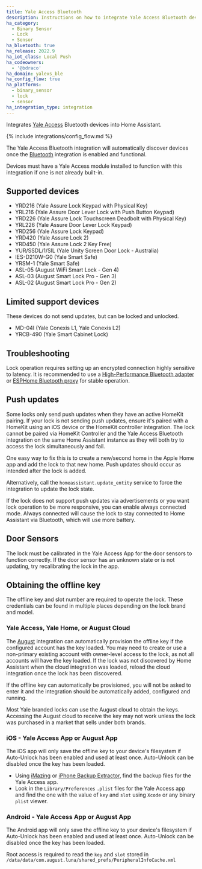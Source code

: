 ```yaml
---
title: Yale Access Bluetooth
description: Instructions on how to integrate Yale Access Bluetooth devices into Home Assistant.
ha_category:
  - Binary Sensor
  - Lock
  - Sensor
ha_bluetooth: true
ha_release: 2022.9
ha_iot_class: Local Push
ha_codeowners:
  - '@bdraco'
ha_domain: yalexs_ble
ha_config_flow: true
ha_platforms:
  - binary_sensor
  - lock
  - sensor
ha_integration_type: integration
---
```


Integrates [Yale Access](https://www.yalehome.com/us/en/products/smart-technology/yale-access) Bluetooth devices into Home Assistant.

{% include integrations/config_flow.md %}

The Yale Access Bluetooth integration will automatically discover devices once the [Bluetooth](/integrations/bluetooth) integration is enabled and functional.

Devices must have a Yale Access module installed to function with this integration if one is not already built-in.

## Supported devices

- YRD216 (Yale Assure Lock Keypad with Physical Key)
- YRL216 (Yale Assure Door Lever Lock with Push Button Keypad)
- YRD226 (Yale Assure Lock Touchscreen Deadbolt with Physical Key)
- YRL226 (Yale Assure Door Lever Lock Keypad)
- YRD256 (Yale Assure Lock Keypad)
- YRD420 (Yale Assure Lock 2)
- YRD450 (Yale Assure Lock 2 Key Free)
- YUR/SSDL/1/SIL (Yale Unity Screen Door Lock - Australia)
- IES-D210W-G0 (Yale Smart Safe)
- YRSM-1 (Yale Smart Safe)
- ASL-05 (August WiFi Smart Lock - Gen 4)
- ASL-03 (August Smart Lock Pro - Gen 3)
- ASL-02 (August Smart Lock Pro - Gen 2)

## Limited support devices

These devices do not send updates, but can be locked and unlocked.

- MD-04I (Yale Conexis L1, Yale Conexis L2)
- YRCB-490 (Yale Smart Cabinet Lock)

## Troubleshooting

Lock operation requires setting up an encrypted connection highly sensitive to latency. It is recommended to use a [High-Performance Bluetooth adapter](https://www.home-assistant.io/integrations/bluetooth/#known-working-high-performance-adapters) or [ESPHome Bluetooth proxy](https://www.home-assistant.io/integrations/bluetooth/#remote-adapters-bluetooth-proxies) for stable operation.

## Push updates

Some locks only send push updates when they have an active HomeKit pairing. If your lock is not sending push updates, ensure it's paired with a HomeKit using an iOS device or the HomeKit controller integration. The lock cannot be paired via HomeKit Controller and the Yale Access Bluetooth integration on the same Home Assistant instance as they will both try to access the lock simultaneously and fail.

One easy way to fix this is to create a new/second home in the Apple Home app and add the lock to that new home. Push updates should occur as intended after the lock is added.

Alternatively, call the `homeassistant.update_entity` service to force the integration to update the lock state.

If the lock does not support push updates via advertisements or you want lock operation to be more responsive, you can enable always connected mode. Always connected will cause the lock to stay connected to Home Assistant via Bluetooth, which will use more battery.

## Door Sensors

The lock must be calibrated in the Yale Access App for the door sensors to function correctly. If the door sensor has an unknown state or is not updating, try recalibrating the lock in the app.

## Obtaining the offline key

The offline key and slot number are required to operate the lock. These credentials can be found in multiple places depending on the lock brand and model.

### Yale Access, Yale Home, or August Cloud

The [August](/integrations/august) integration can automatically provision the offline key if the configured account has the key loaded. You may need to create or use a non-primary existing account with owner-level access to the lock, as not all accounts will have the key loaded. If the lock was not discovered by Home Assistant when the cloud integration was loaded, reload the cloud integration once the lock has been discovered.

If the offline key can automatically be provisioned, you will not be asked to enter it and the integration should be automatically added, configured and running.

Most Yale branded locks can use the August cloud to obtain the keys. Accessing the August cloud to receive the key may not work unless the lock was purchased in a market that sells under both brands.

### iOS - Yale Access App or August App

The iOS app will only save the offline key to your device's filesystem if Auto-Unlock has been enabled and used at least once. Auto-Unlock can be disabled once the key has been loaded.

- Using [iMazing](https://imazing.com/) or [iPhone Backup Extractor](https://www.iphonebackupextractor.com/), find the backup files for the Yale Access app.
- Look in the `Library/Preferences` `.plist` files for the Yale Access app and find the one with the value of `key` and `slot` using `Xcode` or any binary `plist` viewer.

### Android - Yale Access App or August App

The Android app will only save the offline key to your device's filesystem if Auto-Unlock has been enabled and used at least once. Auto-Unlock can be disabled once the key has been loaded.

Root access is required to read the `key` and `slot` stored in `/data/data/com.august.luna/shared_prefs/PeripheralInfoCache.xml`
